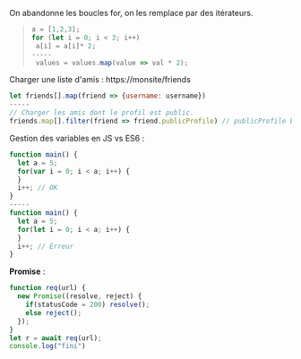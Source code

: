 On abandonne les boucles for, on les remplace par des itérateurs.
> ```  javascript
> a = [1,2,3];
> for (let i = 0; i < 3; i++)
>  a[i] = a[i]* 2;
> -----
>  values = values.map(value => val * 2);
>  ```

Charger une liste d'amis : https://monsite/friends

``` javascript
let friends[].map(friend => {username: username})
-----
// Charger les amis dont le profil est public.
friends.map[].filter(friend => friend.publicProfile) // publicProfile booléen
```

Gestion des variables en JS vs ES6 :
``` javascript
function main() {
  let a = 5;
  for(var i = 0; i < a; i++) {
  }
  i++; // OK
}
-----
function main() {
  let a = 5;
  for(let i = 0; i < a; i++) {
  }
  i++; // Erreur
}
```

**Promise** :

``` javascript
function req(url) {
  new Promise((resolve, reject) {
    if(statusCode = 200) resolve();
    else reject();
  });
}
let r = await req(url);
console.log("fini")
```
<!--stackedit_data:
eyJoaXN0b3J5IjpbMjY3NTA4NDQ1LDExMzMwMDgwMDIsLTIwMT
gyMzYxMDEsLTcwODgwNzAyOV19
-->